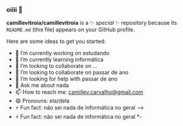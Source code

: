 ### oiiii 👋

**camillevitroia/camillevitroia** is a ✨ _special_ ✨ repository because its `README.md` (this file) appears on your GitHub profile.

Here are some ideas to get you started:

- 🔭 I’m currently working on estudando
- 🌱 I’m currently learning informática
- 👯 I’m looking to collaborate on ...
- 👯 I’m looking to collaborate on passar de ano
- 🤔 I’m looking for help with passar de ano
- 💬 Ask me about nada
- 📫 How to reach me: camillev.carvalho@gmail.com
- 😄 Pronouns: ela/dela
- ⚡ Fun fact: não sei nada de informática no geral 
-->
- ⚡ Fun fact: não sei nada de informática no geral *-
